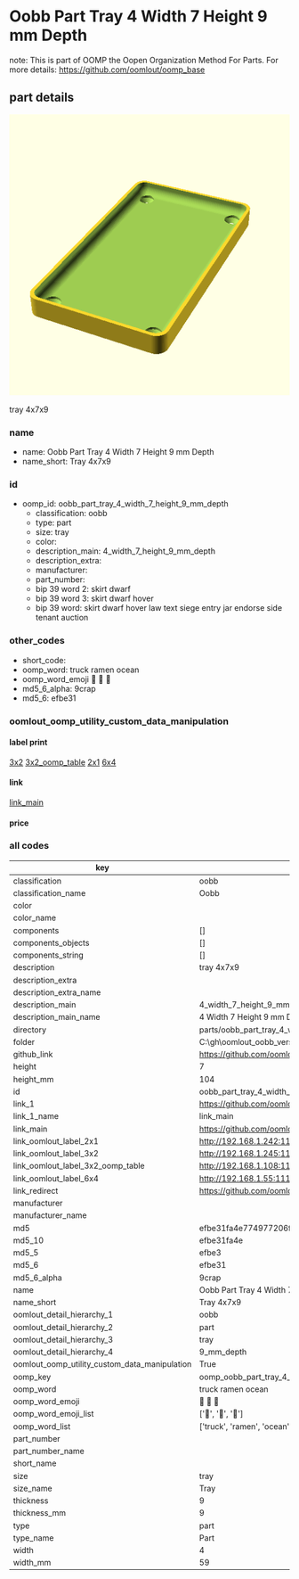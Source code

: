 # Oobb Part Tray 4 Width 7 Height 9 mm Depth  

note: This is part of OOMP the Oopen Organization Method For Parts. For more details: https://github.com/oomlout/oomp_base

##  part details
  

[![](3dpr.png)](3dpr.png)

tray 4x7x9



### name
* name: Oobb Part Tray 4 Width 7 Height 9 mm Depth
* name_short: Tray 4x7x9 
### id
* oomp_id: oobb_part_tray_4_width_7_height_9_mm_depth
  * classification: oobb
  * type: part
  * size: tray
  * color: 
  * description_main: 4_width_7_height_9_mm_depth
  * description_extra: 
  * manufacturer: 
  * part_number: 
  * bip 39 word 2: skirt dwarf
  * bip 39 word 3: skirt dwarf hover
  * bip 39 word: skirt dwarf hover law text siege entry jar endorse side tenant auction

### other_codes
* short_code: 
* oomp_word: truck ramen ocean
* oomp_word_emoji :truck: :ramen: :ocean:
* md5_6_alpha: 9crap
* md5_6: efbe31






### oomlout_oomp_utility_custom_data_manipulation
#### label print
[3x2](http://192.168.1.245:1112/?label=oomp%209crap)
[3x2_oomp_table](http://192.168.1.108:1112/?label=oomp%209crap)
[2x1](http://192.168.1.242:1112/?label=oomp%209crap)
[6x4](http://192.168.1.55:1112/?label=oomp%209crap)    

#### link

[link_main](https://github.com/oomlout/oomlout_oobb_version_4_generated_parts/tree/main/navigation_oomp/oobb/part/tray/4_width_7_height_9_mm_depth/part)                              

#### price







### all codes 
| key | value |  
| --- | --- |  
| classification | oobb |  
| classification_name | Oobb |  
| color |  |  
| color_name |  |  
| components | [] |  
| components_objects | [] |  
| components_string | [] |  
| description | tray 4x7x9 |  
| description_extra |  |  
| description_extra_name |  |  
| description_main | 4_width_7_height_9_mm_depth |  
| description_main_name | 4 Width 7 Height 9 mm Depth |  
| directory | parts/oobb_part_tray_4_width_7_height_9_mm_depth |  
| folder | C:\gh\oomlout_oobb_version_4_generated_parts\parts\oobb_part_tray_4_width_7_height_9_mm_depth |  
| github_link | https://github.com/oomlout/oomlout_oomp_part_src/tree/main/parts/oobb_part_tray_4_width_7_height_9_mm_depth |  
| height | 7 |  
| height_mm | 104 |  
| id | oobb_part_tray_4_width_7_height_9_mm_depth |  
| link_1 | https://github.com/oomlout/oomlout_oobb_version_4_generated_parts/tree/main/navigation_oomp/oobb/part/tray/4_width_7_height_9_mm_depth/part |  
| link_1_name | link_main |  
| link_main | https://github.com/oomlout/oomlout_oobb_version_4_generated_parts/tree/main/navigation_oomp/oobb/part/tray/4_width_7_height_9_mm_depth/part |  
| link_oomlout_label_2x1 | http://192.168.1.242:1112/?label=oomp%209crap |  
| link_oomlout_label_3x2 | http://192.168.1.245:1112/?label=oomp%209crap |  
| link_oomlout_label_3x2_oomp_table | http://192.168.1.108:1112/?label=oomp%209crap |  
| link_oomlout_label_6x4 | http://192.168.1.55:1112/?label=oomp%209crap |  
| link_redirect | https://github.com/oomlout/oomlout_oobb_version_4_generated_parts/tree/main/parts/oobb_tray_04_07_09 |  
| manufacturer |  |  
| manufacturer_name |  |  
| md5 | efbe31fa4e774977206fd7dedcd12e55 |  
| md5_10 | efbe31fa4e |  
| md5_5 | efbe3 |  
| md5_6 | efbe31 |  
| md5_6_alpha | 9crap |  
| name | Oobb Part Tray 4 Width 7 Height 9 mm Depth |  
| name_short | Tray 4x7x9  |  
| oomlout_detail_hierarchy_1 | oobb |  
| oomlout_detail_hierarchy_2 | part |  
| oomlout_detail_hierarchy_3 | tray |  
| oomlout_detail_hierarchy_4 | 9_mm_depth |  
| oomlout_oomp_utility_custom_data_manipulation | True |  
| oomp_key | oomp_oobb_part_tray_4_width_7_height_9_mm_depth |  
| oomp_word | truck ramen ocean |  
| oomp_word_emoji | :truck: :ramen: :ocean: |  
| oomp_word_emoji_list | [':truck:', ':ramen:', ':ocean:'] |  
| oomp_word_list | ['truck', 'ramen', 'ocean'] |  
| part_number |  |  
| part_number_name |  |  
| short_name |  |  
| size | tray |  
| size_name | Tray |  
| thickness | 9 |  
| thickness_mm | 9 |  
| type | part |  
| type_name | Part |  
| width | 4 |  
| width_mm | 59 |  

